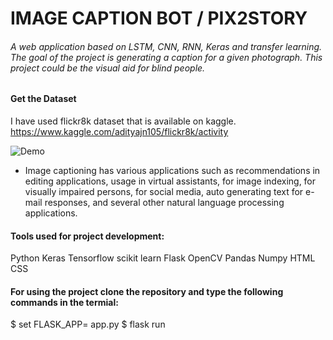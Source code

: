 # IMAGE CAPTION BOT / PIX2STORY

###### A web application based on LSTM, CNN, RNN, Keras and transfer learning. The goal of the project is generating a caption for a given photograph. This project could be the visual aid for blind people.

#### Get the Dataset
I have used flickr8k dataset that is available on kaggle. 
https://www.kaggle.com/adityajn105/flickr8k/activity

![Demo](https://user-images.githubusercontent.com/56245613/100550109-a71ecd00-329d-11eb-98d9-e84fe43d81b4.png)


- Image captioning has various applications such as recommendations in editing applications, usage in virtual assistants, for image indexing, for visually impaired persons, for social media, auto generating text for e-mail responses, and several other natural language processing applications.

#### Tools used for project development:
  Python 
  Keras
  Tensorflow
  scikit learn
  Flask
  OpenCV
  Pandas
  Numpy
  HTML
  CSS
  
#### For using the project clone the repository and type the following commands in the termial:
  $ set FLASK_APP= app.py
  $ flask run
